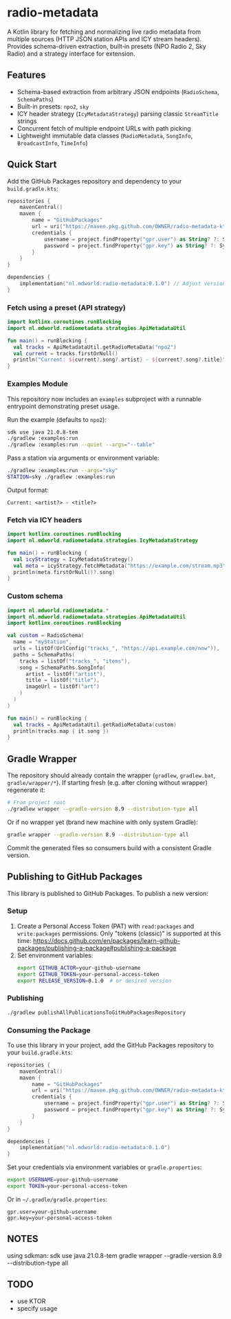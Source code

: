 # radio-metadata

A Kotlin library for fetching and normalizing live radio metadata from multiple sources (HTTP JSON station APIs and ICY stream headers). Provides schema-driven extraction, built‑in presets (NPO Radio 2, Sky Radio) and a strategy interface for extension.

## Features
- Schema-based extraction from arbitrary JSON endpoints (`RadioSchema`, `SchemaPaths`)
- Built-in presets: `npo2`, `sky`
- ICY header strategy (`IcyMetadataStrategy`) parsing classic `StreamTitle` strings
- Concurrent fetch of multiple endpoint URLs with path picking
- Lightweight immutable data classes (`RadioMetadata`, `SongInfo`, `BroadcastInfo`, `TimeInfo`)

## Quick Start
Add the GitHub Packages repository and dependency to your `build.gradle.kts`:
```kotlin
repositories {
    mavenCentral()
    maven {
        name = "GitHubPackages"
        url = uri("https://maven.pkg.github.com/OWNER/radio-metadata-kt")
        credentials {
            username = project.findProperty("gpr.user") as String? ?: System.getenv("USERNAME")
            password = project.findProperty("gpr.key") as String? ?: System.getenv("TOKEN")
        }
    }
}

dependencies {
    implementation("nl.mdworld:radio-metadata:0.1.0") // Adjust version
}
```

### Fetch using a preset (API strategy)
```kotlin
import kotlinx.coroutines.runBlocking
import nl.mdworld.radiometadata.strategies.ApiMetadataUtil

fun main() = runBlocking {
  val tracks = ApiMetadataUtil.getRadioMetaData("npo2")
  val current = tracks.firstOrNull()
  println("Current: ${current?.song?.artist} - ${current?.song?.title}")
}
```

### Examples Module
This repository now includes an `examples` subproject with a runnable entrypoint demonstrating preset usage.

Run the example (defaults to `npo2`):
```bash
sdk use java 21.0.8-tem
./gradlew :examples:run
./gradlew :examples:run --quiet --args="--table"
```

Pass a station via arguments or environment variable:
```bash
./gradlew :examples:run --args="sky"
STATION=sky ./gradlew :examples:run
```

Output format:
```
Current: <artist?> - <title?>
```

### Fetch via ICY headers
```kotlin
import kotlinx.coroutines.runBlocking
import nl.mdworld.radiometadata.strategies.IcyMetadataStrategy

fun main() = runBlocking {
  val icyStrategy = IcyMetadataStrategy()
  val meta = icyStrategy.fetchMetadata("https://example.com/stream.mp3")
  println(meta.firstOrNull()?.song)
}
```

### Custom schema
```kotlin
import nl.mdworld.radiometadata.*
import nl.mdworld.radiometadata.strategies.ApiMetadataUtil
import kotlinx.coroutines.runBlocking

val custom = RadioSchema(
  name = "myStation",
  urls = listOf(UrlConfig("tracks_", "https://api.example.com/now")),
  paths = SchemaPaths(
    tracks = listOf("tracks_", "items"),
    song = SchemaPaths.SongInfo(
      artist = listOf("artist"),
      title = listOf("title"),
      imageUrl = listOf("art")
    )
  )
)

fun main() = runBlocking {
  val tracks = ApiMetadataUtil.getRadioMetaData(custom)
  println(tracks.map { it.song })
}
```

## Gradle Wrapper
The repository should already contain the wrapper (`gradlew`, `gradlew.bat`, `gradle/wrapper/*`). If starting fresh (e.g. after cloning without wrapper) regenerate it:
```bash
# From project root
./gradlew wrapper --gradle-version 8.9 --distribution-type all
```
Or if no wrapper yet (brand new machine with only system Gradle):
```bash
gradle wrapper --gradle-version 8.9 --distribution-type all
```
Commit the generated files so consumers build with a consistent Gradle version.

## Publishing to GitHub Packages

This library is published to GitHub Packages. To publish a new version:

### Setup
1. Create a Personal Access Token (PAT) with `read:packages` and `write:packages` permissions. Only "tokens (classic)" is supported at this time: https://docs.github.com/en/packages/learn-github-packages/publishing-a-package#publishing-a-package
2. Set environment variables:
   ```bash
   export GITHUB_ACTOR=your-github-username
   export GITHUB_TOKEN=your-personal-access-token
   export RELEASE_VERSION=0.1.0  # or desired version
   ```

### Publishing
```bash
./gradlew publishAllPublicationsToGitHubPackagesRepository
```

### Consuming the Package
To use this library in your project, add the GitHub Packages repository to your `build.gradle.kts`:

```kotlin
repositories {
    mavenCentral()
    maven {
        name = "GitHubPackages"
        url = uri("https://maven.pkg.github.com/OWNER/radio-metadata-kt")
        credentials {
            username = project.findProperty("gpr.user") as String? ?: System.getenv("USERNAME")
            password = project.findProperty("gpr.key") as String? ?: System.getenv("TOKEN")
        }
    }
}

dependencies {
    implementation("nl.mdworld:radio-metadata:0.1.0")
}
```

Set your credentials via environment variables or `gradle.properties`:
```bash
export USERNAME=your-github-username
export TOKEN=your-personal-access-token
```

Or in `~/.gradle/gradle.properties`:
```properties
gpr.user=your-github-username
gpr.key=your-personal-access-token
```

## NOTES

<!-- export JAVA_HOME=$(/usr/libexec/java_home -v 17)
echo $JAVA_HOME
java -version -->
using sdkman:
sdk use java 21.0.8-tem
gradle wrapper --gradle-version 8.9 --distribution-type all

## TODO

- use KTOR
- specify usage